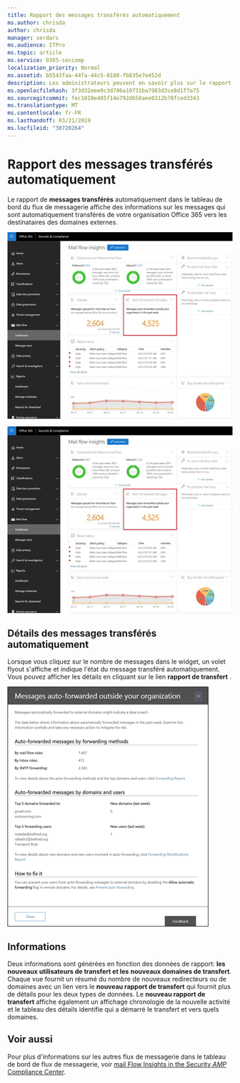 ```yaml
---
title: Rapport des messages transférés automatiquement
ms.author: chrisda
author: chrisda
manager: serdars
ms.audience: ITPro
ms.topic: article
ms.service: O365-seccomp
localization_priority: Normal
ms.assetid: b5543faa-44fa-44c5-8180-fb835e7e452d
description: Les administrateurs peuvent en savoir plus sur le rapport de messages transférés automatiquement dans le tableau de bord de flux de messagerie dans le centre de sécurité & de la sécurité d'Office 365.
ms.openlocfilehash: 3f3d32eee9c3d706a10731ba7983d3ce8d1f7a75
ms.sourcegitcommit: fec1010e405f14e792d650aee0312b78fced3343
ms.translationtype: MT
ms.contentlocale: fr-FR
ms.lasthandoff: 03/21/2019
ms.locfileid: "30720264"
---
```

# <a name="auto-forwarded-messages-report"></a>Rapport des messages transférés automatiquement

Le rapport de **messages transférés** automatiquement dans le tableau de bord du flux de messagerie affiche des informations sur les messages qui sont automatiquement transférés de votre organisation Office 365 vers les destinataires des domaines externes.

![x](media/8bc2600b-71c3-4b37-b4d0-9435fe0cfc8d.png)

![Rapport de messages transférés automatiquement dans le tableau de bord de flux de messagerie dans le centre de sécurité & de sécurité Office 365](media/8bc2600b-71c3-4b37-b4d0-9435fe0cfc8d.png)

## <a name="auto-forwarded-messages-details"></a>Détails des messages transférés automatiquement

Lorsque vous cliquez sur le nombre de messages dans le widget, un volet flyout s'affiche et indique l'état du message transféré automatiquement. Vous pouvez afficher les détails en cliquant sur le lien **rapport de transfert** .

![Menu volant des détails pour le rapport de messages transférés automatiquement dans le centre de sécurité & de la sécurité d'Office 365](media/87d0fb1e-d2ef-4901-b17c-ec32d23a539e.png)

## <a name="insights"></a>Informations

Deux informations sont générées en fonction des données de rapport: **les nouveaux utilisateurs de transfert et les** **nouveaux domaines de transfert**. Chaque vue fournit un résumé du nombre de nouveaux redirecteurs ou de domaines avec un lien vers le **nouveau rapport de transfert** qui fournit plus de détails pour les deux types de données. Le **nouveau rapport de transfert** affiche également un affichage chronologie de la nouvelle activité et le tableau des détails identifie qui a démarré le transfert et vers quels domaines.

## <a name="see-also"></a>Voir aussi

Pour plus d'informations sur les autres flux de messagerie dans le tableau de bord de flux de messagerie, voir [mail Flow Insights in the Security _AMP_ Compliance Center](mail-flow-insights.md).
